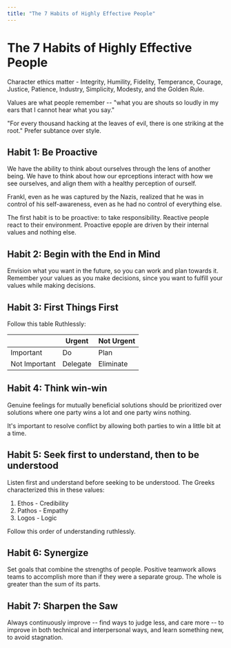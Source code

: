 ```yaml
---
title: "The 7 Habits of Highly Effective People"
---
```


# The 7 Habits of Highly Effective People

Character ethics matter - Integrity, Humility, Fidelity, Temperance,
Courage, Justice, Patience, Industry, Simplicity, Modesty, and the
Golden Rule.

Values are what people remember -- "what you are shouts so loudly in
my ears that I cannot hear what you say."

"For every thousand hacking at the leaves of evil, there is one
striking at the root." Prefer subtance over style.

## Habit 1: Be Proactive

We have the ability to think about ourselves through the lens of another
being. We have to think about how our eprceptions interact with how we
see ourselves, and align them with a healthy perception of ourself.

Frankl, even as he was captured by the Nazis, realized that he was in
control of his self-awareness, even as he had no control of everything
else.

The first habit is to be proactive: to take responsibility. Reactive
people react to their environment. Proactive epople are driven by their
internal values and nothing else.

## Habit 2: Begin with the End in Mind

Envision what you want in the future, so you can work and plan towards
it. Remember your values as you make decisions, since you want to
fulfill your values while making decisions.

## Habit 3: First Things First

Follow this table Ruthlessly:

|               | Urgent   | Not Urgent |
|---------------|----------|------------|
| Important     | Do       | Plan       |
| Not Important | Delegate | Eliminate  |

## Habit 4: Think win-win

Genuine feelings for mutually beneficial solutions should be prioritized
over solutions where one party wins a lot and one party wins nothing.

It's important to resolve conflict by allowing both parties to win a
little bit at a time.

## Habit 5: Seek first to understand, then to be understood

Listen first and understand before seeking to be understood. The Greeks
characterized this in these values:

1.  Ethos - Credibility
2.  Pathos - Empathy
3.  Logos - Logic

Follow this order of understanding ruthlessly.

## Habit 6: Synergize

Set goals that combine the strengths of people. Positive teamwork allows
teams to accomplish more than if they were a separate group. The whole
is greater than the sum of its parts.

## Habit 7: Sharpen the Saw

Always continuously improve -- find ways to judge less, and care more
-- to improve in both technical and interpersonal ways, and learn
something new, to avoid stagnation.
